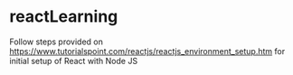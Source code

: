 # reactLearning
Follow steps provided on https://www.tutorialspoint.com/reactjs/reactjs_environment_setup.htm for initial setup of React with Node JS
